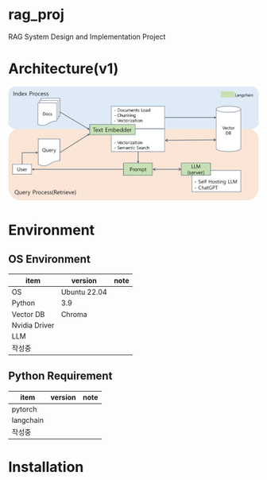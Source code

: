 # rag_proj
RAG System Design and Implementation Project

# Architecture(v1)
![RAG System](https://github.com/SSASSU/rag_proj/blob/main/RAG_Arch.png)

# Environment
## OS Environment
| item      | version          | note |
|-----------|--------------|------|
| OS | Ubuntu 22.04 | |
| Python  | 3.9 |    |
| Vector DB | Chroma   |   |
| Nvidia Driver |   |  |
| LLM |  | |
| 작성중 |  | |

## Python Requirement
| item      | version          | note |
|-----------|--------------|------|
| pytorch | | |
| langchain  |  |    |
| 작성중 |  | |

# Installation
